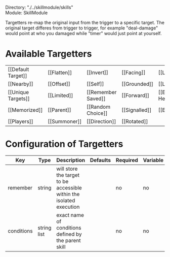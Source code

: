 Directory: "./../skillmodule/skills"  
Module: SkillModule

Targetters re-map the original input from the trigger to a specific target. The original target differes from trigger to trigger, for example "deal-damage" would point at who you damaged while "timer" would just point at yourself.

# Available Targetters

| | | | | |
|-|-|-|-|-|
| [[Default Target]] | [[Flatten]] | [[Invert]] | [[Facing]] | [[Layered]] |
| [[Nearby]] | [[Offset]] | [[Self]] | [[Grounded]] | [[Looking]] |
| [[Unique Targets]] | [[Limited]] | [[Remember Saved]] | [[Forward]] | [[Eye Height]] |
| [[Memorized]] | [[Parent]] | [[Random Choice]] | [[Signalled]] | [[Exact]] |
| [[Players]] | [[Summoner]] | [[Direction]] | [[Rotated]] | |

# Configuration of Targetters

| Key | Type | Description | Defaults | Required | Variable |
|-|-|-|-|-|-|
| remember | string | will store the target to be accessible within the isolated execution | | no | no |
| conditions | string list | exact name of conditions defined by the parent skill | | no | no |
